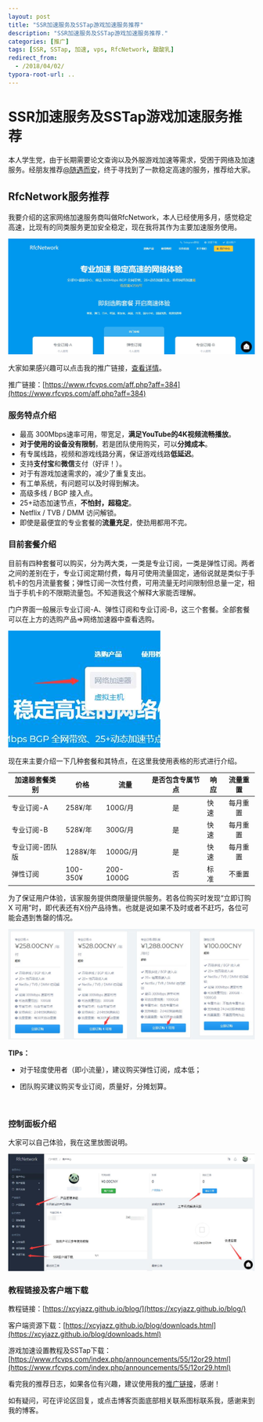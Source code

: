 ```yaml
---
layout: post
title: "SSR加速服务及SSTap游戏加速服务推荐"
description: "SSR加速服务及SSTap游戏加速服务推荐."
categories: [推广]
tags: [SSR, SSTap, 加速, vps, RfcNetwork, 酸酸乳]
redirect_from:
  - /2018/04/02/
typora-root-url: ..
---
```


# SSR加速服务及SSTap游戏加速服务推荐

本人学生党，由于长期需要论文查询以及外服游戏加速等需求，受困于网络及加速服务。经朋友推荐[@随遇而安](https://www.iszy.me)，终于寻找到了一款稳定高速的服务，推荐给大家。

## RfcNetwork服务推荐

我要介绍的这家网络加速服务商叫做RfcNetwork，本人已经使用多月，感觉稳定高速，比现有的同类服务更加安全稳定，现在我将其作为主要加速服务使用。

![home介绍](/assets/images/posts/20180402/home介绍.jpg)

大家如果感兴趣可以点击我的推广链接，[查看详情](https://www.rfcvps.com/aff.php?aff=384)。

推广链接：[https://www.rfcvps.com/aff.php?aff=384](https://www.rfcvps.com/aff.php?aff=384)



### 服务特点介绍

- 最高 300Mbps速率可用，带宽足，**满足YouTube的4K视频流畅播放**。
- **对于使用的设备没有限制**，若是团队使用购买，可以**分摊成本**。
- 有专属线路，视频和游戏线路分离，保证游戏线路**低延迟**。
- 支持**支付宝**和**微信**支付（好评！）。
- 对于有游戏加速需求的，减少了重复支出。
- 有工单系统，有问题可以及时得到解决。
- 高级多线 / BGP 接入点。
- 25+动态加速节点，**不怕封，超稳定**。
- Netflix / TVB / DMM 访问解锁。
- 即使是最便宜的专业套餐的**流量充足**，使劲用都用不完。



### 目前套餐介绍

目前有四种套餐可以购买，分为两大类，一类是专业订阅，一类是弹性订阅。两者之间的差别在于，专业订阅定期付费，每月可使用流量固定，通俗说就是类似于手机卡的包月流量套餐；弹性订阅一次性付费，可用流量无时间限制但总量一定，相当于手机卡的不限期流量包。不知道我这个解释大家能否理解。

门户界面一般展示专业订阅-A、弹性订阅和专业订阅-B，这三个套餐。全部套餐可以在上方的选购产品=>网络加速器中查看选购。

![餐指](/assets/images/posts/20180402/套餐指向.jpg)

现在来主要介绍一下几种套餐和其特点，在这里我使用表格的形式进行介绍。

| 加速器套餐类别  | 价格     | 流量      | 是否包含专属节点 | 响应 | 流量重置 |
| --------------- | -------- | --------- | :--------------: | ---- | :------: |
| 专业订阅-A      | 258¥/年  | 100G/月   |        是        | 快速 | 每月重置 |
| 专业订阅-B      | 528¥/年  | 300G/月   |        是        | 快速 | 每月重置 |
| 专业订阅-团队版 | 1288¥/年 | 1000G/月  |        是        | 快速 | 每月重置 |
| 弹性订阅        | 100-350¥ | 200-1000G |        否        | 标准 |  不重置  |

为了保证用户体验，该家服务提供商限量提供服务。若各位购买时发现“立即订购 X 可用”时，即代表还有X份产品待售。也就是说如果不及时或者不赶巧，各位可能会遇到售罄的情况。

![量供](/assets/images/posts/20180402/限量供应.jpg)

**TIPs：**

- 对于轻度使用者（即小流量），建议购买弹性订阅，成本低；

- 团队购买建议购买专业订阅，质量好，分摊划算。

  ​

### 控制面板介绍

大家可以自己体验，我在这里放图说明。

![面介](/assets/images/posts/20180402/界面介绍.jpg)



### 教程链接及客户端下载

教程链接：[https://xcyjazz.github.io/blog/](https://xcyjazz.github.io/blog/)

客户端资源下载：[https://xcyjazz.github.io/blog/downloads.html](https://xcyjazz.github.io/blog/downloads.html)

游戏加速设置教程及SSTap下载：[https://www.rfcvps.com/index.php/announcements/55/12or29.html](https://www.rfcvps.com/index.php/announcements/55/12or29.html)



看完我的推荐日志，如果各位有兴趣，建议使用我的[推广链接](https://www.rfcvps.com/aff.php?aff=384)，感谢！

如有疑问，可在评论区回复，或点击博客页面底部相关联系图标联系我，感谢来到我的博客。
